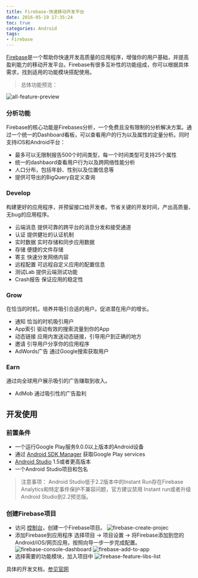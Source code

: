 ```yaml
---
title: Firebase-快速移动开发平台
date: 2016-05-19 17:35:24
toc: true
categories: Android
tags:
- Firebase
---
```


[Firebase](https://firebase.google.com/)是一个帮助你快速开发高质量的应用程序，增强你的用户基础，并提高盈利能力的移动开发平台。Firebase有很多互补性的功能组成，你可以根据具体需求，找到适用的功能模块搭配使用。

> 总体功能预览：

![all-feature-preview](https://lh3.googleusercontent.com/Jp5DG28Mj668TyylbnjcCjNvzh-9-IjxT1IixnKrOziswXJzQZZ8GUpRobmQPba0vvINC8c6GymEni3UYcAX3uLVdHFz0Z_x=s1600)

### 分析功能

Firebase的核心功能是Firebases分析，一个免费且没有限制的分析解决方案。通过一个统一的Dashboard看板，可以查看用户的行为以及属性的定量分析。同时支持iOS和Android平台：

- 最多可以无限制报告500个时间类型，每一个时间类型可支持25个属性
- 统一的dashbaord查看用户行为以及跨网络性能分析
- 人口分布，包括年龄、性别以及位置信息等
- 提供可导出的BigQuery自定义查询

### Develop

构建更好的应用程序，并预留接口给开发者。节省关键的开发时间，产出高质量、无bug的应用程序。

- 云端消息
提供可靠的跨平台的消息分发和接受通道
- 认证
提供健壮的认证机制
- 实时数据
实时存储和同步应用数据
- 存储
便捷的文件存储
- 寄主
快速分发网络内容
- 远程配置
可远程自定义应用的配置信息
- 测试Lab
提供云端测试功能
- Crash报告
保证应用的稳定性

### Grow

在恰当的时机，培养并吸引合适的用户。促进潜在用户的增长。

- 通知
恰当的时机吸引用户
- App索引
驱动有效的搜索流量到你的App
- 动态链接
应用内发送动态链接，引导用户到正确的地方
- 邀请
引导用户分享你的应用程序
- AdWords广告
通过Google搜索获取用户

### Earn

通过向全球用户展示吸引的广告赚取到收入。

- AdMob
通过吸引性的广告盈利

## 开发使用

### 前置条件

- 一个运行Google Play服务9.0.0以上版本的Android设备
- 通过 [Android SDK Manager](https://developer.android.com/tools/help/sdk-manager.html) 获取Google Play services
- [Android Studio](http://developer.android.com/sdk) 1.5或者更高版本
- 一个Android Studio项目和包名

> 注意事项：
> Android Studio低于2.2版本中的Instant Run存在Firebase Analytics和特定事件保护不兼容问题，官方建议禁用 Instant run或者升级Android Studio到2.2预览版。

### 创建Firebase项目

- 访问 [控制台](https://console.firebase.google.com/)，创建一个Firebase项目。
![firebase-create-projec](http://7xsk2b.com1.z0.glb.clouddn.com/image/firebase-create-project.png)
- 添加Firebase到应用程序
选择项目 -> 项目设置 -> 将Firebase添加到您的Android/iOS/网页应用，按照向导一步一步完成配置。
![firebase-console-dashboard](http://7xsk2b.com1.z0.glb.clouddn.com/image/firebase-console-dashboard.png)
![firebase-add-to-app](http://7xsk2b.com1.z0.glb.clouddn.com/image/firebase-add-to-app.png)
- 选择需要的功能模块，加入项目中
![firebase-feature-libs-list](http://7xsk2b.com1.z0.glb.clouddn.com/image/firebase-feature-libs-list.png)

具体的开发文档，[参见官网](https://firebase.google.com/docs)
